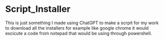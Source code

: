 # Script_Installer
This is just something I made using ChatGPT to make a scrpit for my work to download all the installers for example like google chrome it would excicute a code from notepad that would be using through powershell.
